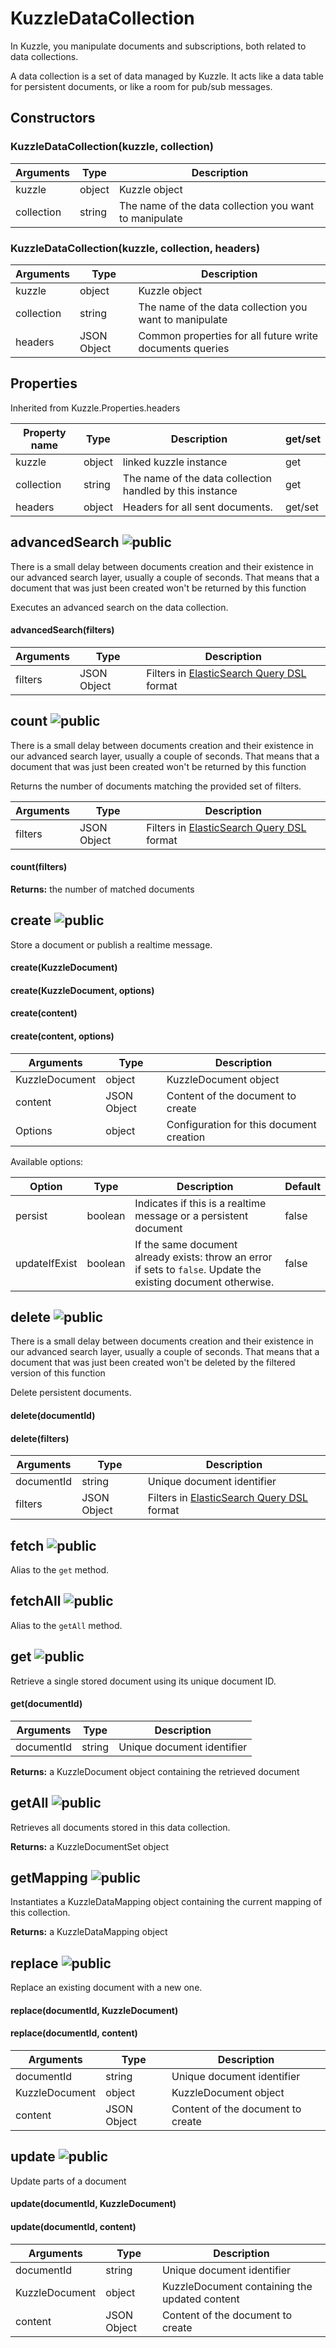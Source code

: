 # KuzzleDataCollection

In Kuzzle, you manipulate documents and subscriptions, both related to data collections.

A data collection is a set of data managed by Kuzzle. It acts like a data table for persistent documents, or like a room for pub/sub messages.


## Constructors

### KuzzleDataCollection(kuzzle, collection)

| Arguments | Type | Description |
|---------------|---------|----------------------------------------|
| kuzzle | object | Kuzzle object |
| collection | string | The name of the data collection you want to manipulate |


### KuzzleDataCollection(kuzzle, collection, headers)

| Arguments | Type | Description |
|---------------|---------|----------------------------------------|
| kuzzle | object | Kuzzle object |
| collection | string | The name of the data collection you want to manipulate |
| headers | JSON Object | Common properties for all future write documents queries |

## Properties

Inherited from Kuzzle.Properties.headers

| Property name | Type | Description | get/set |
|--------------|--------|-----------------------------------|---------|
| kuzzle | object | linked kuzzle instance | get |
| collection | string | The name of the data collection handled by this instance | get |
| headers | object | Headers for all sent documents. | get/set |

## advancedSearch ![public](./images/public.png)

<aside class="notice">There is a small delay between documents creation and their existence in our advanced search layer, usually a couple of seconds. That means that a document that was just been created won't be returned by this function</aside>

Executes an advanced search on the data collection.

#### advancedSearch(filters)

| Arguments | Type | Description |
|---------------|---------|----------------------------------------|
| filters | JSON Object | Filters in [ElasticSearch Query DSL](https://www.elastic.co/guide/en/elasticsearch/reference/1.3/query-dsl.html) format |

## count ![public](./images/public.png)

<aside class="notice">There is a small delay between documents creation and their existence in our advanced search layer, usually a couple of seconds. That means that a document that was just been created won't be returned by this function</aside>

Returns the number of documents matching the provided set of filters.

| Arguments | Type | Description |
|---------------|---------|----------------------------------------|
| filters | JSON Object | Filters in [ElasticSearch Query DSL](https://www.elastic.co/guide/en/elasticsearch/reference/1.3/query-dsl.html) format |

#### count(filters)

**Returns:** the number of matched documents

## create ![public](./images/public.png)

Store a document or publish a realtime message.

#### create(KuzzleDocument)

#### create(KuzzleDocument, options)

#### create(content)

#### create(content, options)

| Arguments | Type | Description |
|---------------|---------|----------------------------------------|
| KuzzleDocument | object | KuzzleDocument object |
| content | JSON Object | Content of the document to create |
| Options | object | Configuration for this document creation |

Available options:

| Option | Type | Description | Default |
|---------------|---------|----------------------------------------|---------|
| persist | boolean | Indicates if this is a realtime message or a persistent document | false |
| updateIfExist | boolean | If the same document already exists: throw an error if sets to ``false``. Update the existing document otherwise. | false |

## delete ![public](./images/public.png)

<aside class="notice">
There is a small delay between documents creation and their existence in our advanced search layer, usually a couple of seconds. That means that a document that was just been created won't be deleted by the filtered version of this function
</aside>

Delete persistent documents.

#### delete(documentId)

#### delete(filters)

| Arguments | Type | Description |
|---------------|---------|----------------------------------------|
| documentId | string | Unique document identifier |
| filters | JSON Object | Filters in [ElasticSearch Query DSL](https://www.elastic.co/guide/en/elasticsearch/reference/1.3/query-dsl.html) format |

## fetch ![public](./images/public.png)

Alias to the ``get`` method.

## fetchAll ![public](./images/public.png)

Alias to the ``getAll`` method.

## get ![public](./images/public.png)

Retrieve a single stored document using its unique document ID.

#### get(documentId)

| Arguments | Type | Description |
|---------------|---------|----------------------------------------|
| documentId | string | Unique document identifier |

**Returns:** a KuzzleDocument object containing the retrieved document

## getAll ![public](./images/public.png)

Retrieves all documents stored in this data collection.

**Returns:** a KuzzleDocumentSet object

## getMapping ![public](./images/public.png)

Instantiates a KuzzleDataMapping object containing the current mapping of this collection.

**Returns:** a KuzzleDataMapping object

## replace ![public](./images/public.png)

Replace an existing document with a new one.

#### replace(documentId, KuzzleDocument)

#### replace(documentId, content)

| Arguments | Type | Description |
|---------------|---------|----------------------------------------|
| documentId | string | Unique document identifier |
| KuzzleDocument | object | KuzzleDocument object |
| content | JSON Object | Content of the document to create |

## update ![public](./images/public.png)

Update parts of a document

#### update(documentId, KuzzleDocument)

#### update(documentId, content)

| Arguments | Type | Description |
|---------------|---------|----------------------------------------|
| documentId | string | Unique document identifier |
| KuzzleDocument | object | KuzzleDocument containing the updated content |
| content | JSON Object | Content of the document to create |
